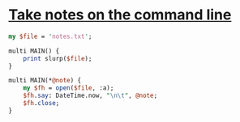 [1]: https://rosettacode.org/wiki/Take_notes_on_the_command_line

# [Take notes on the command line][1]



```perl
my $file = 'notes.txt';

multi MAIN() {
    print slurp($file);
}

multi MAIN(*@note) {
    my $fh = open($file, :a);
    $fh.say: DateTime.now, "\n\t", @note;
    $fh.close;
}
```
